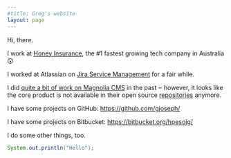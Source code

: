 ```yaml
---
#title: Greg's website 
layout: page 
---
```

Hi, there.

I work at [Honey Insurance](https://www.honeyinsurance.com/), the #1 fastest growing tech company in Australia 😲

I worked at Atlassian on [Jira Service Management](https://www.atlassian.com/software/jira/service-management/features/service-desk)
for a fair while.

I did [quite a bit of work on Magnolia CMS](https://git.magnolia-cms.com/) in the past ‒ however, it looks
like the core product is not available in their open source [repo](https://bitbucket.org/magnolia-cms/workspace/repositories/)[sitories](https://github.com/magnolia-cms) anymore.

I have some projects on GitHub: https://github.com/gjoseph/

I have some projects on Bitbucket: https://bitbucket.org/hpesojg/

I do some other things, too.

```java
System.out.println("Hello");
```

